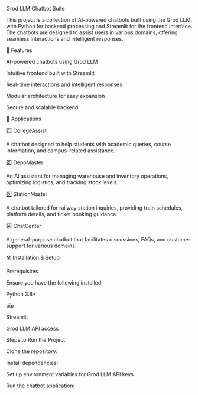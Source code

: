 Grod LLM Chatbot Suite

This project is a collection of AI-powered chatbots built using the Grod LLM, with Python for backend processing and Streamlit for the frontend interface. The chatbots are designed to assist users in various domains, offering seamless interactions and intelligent responses.

🚀 Features

AI-powered chatbots using Grod LLM

Intuitive frontend built with Streamlit

Real-time interactions and intelligent responses

Modular architecture for easy expansion

Secure and scalable backend

📌 Applications

1️⃣ CollegeAssist

A chatbot designed to help students with academic queries, course information, and campus-related assistance.

2️⃣ DepoMaster

An AI assistant for managing warehouse and inventory operations, optimizing logistics, and tracking stock levels.

3️⃣ StationMaster

A chatbot tailored for railway station inquiries, providing train schedules, platform details, and ticket booking guidance.

4️⃣ ChatCenter

A general-purpose chatbot that facilitates discussions, FAQs, and customer support for various domains.

🛠️ Installation & Setup

Prerequisites

Ensure you have the following installed:

Python 3.8+

pip

Streamlit

Grod LLM API access

Steps to Run the Project

Clone the repository:

Install dependencies:

Set up environment variables for Grod LLM API keys.

Run the chatbot application: